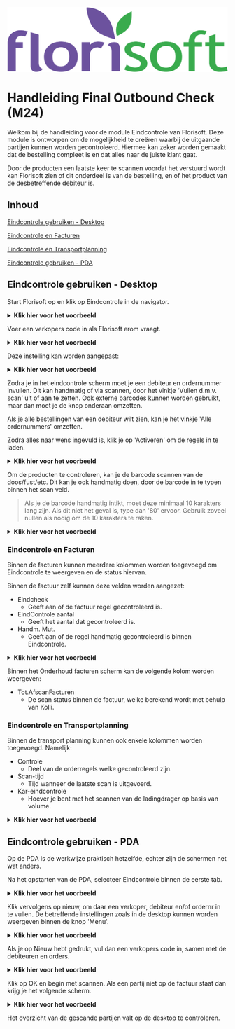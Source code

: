<img src="../../fslogo.png"/>

# Handleiding Final Outbound Check (M24)
Welkom bij de handleiding voor de module Eindcontrole van Florisoft. Deze module is ontworpen om de mogelijkheid te creëren waarbij de uitgaande partijen kunnen worden gecontroleerd. Hiermee kan zeker worden gemaakt dat de bestelling compleet is en dat alles naar de juiste klant gaat.

Door de producten een laatste keer te scannen voordat het verstuurd wordt kan Florisoft zien of dit onderdeel is van de bestelling, en of het product van de desbetreffende debiteur is.


## **Inhoud**

[Eindcontrole gebruiken - Desktop](#eindcontrole-gebruiken---desktop)

[Eindcontrole en Facturen](#eindcontrole-en-facturen)

[Eindcontrole en Transportplanning](#eindcontrole-en-transportplanning)

[Eindcontrole gebruiken - PDA](#eindcontrole-gebruiken---pda)



## Eindcontrole gebruiken - Desktop
Start Florisoft op en klik op Eindcontrole in de navigator.

<details><summary><b>Klik hier voor het voorbeeld</b></summary><img src ='.Manual Final Check/media/image9.png'/></details>


Voer een verkopers code in als Florisoft erom vraagt.

<details><summary><b>Klik hier voor het voorbeeld</b></summary><img src='.Manual Final Check/media/image10.png'/></details>

 Deze instelling kan worden aangepast:

 <details><summary><b>Klik hier voor het voorbeeld</b></summary><img src='.Manual Final Check/media/image23.png'/></details>


Zodra je in het eindcontrole scherm moet je een debiteur en ordernummer invullen. Dit kan handmatig of via scannen, door het vinkje 'Vullen d.m.v. scan' uit of aan te zetten. Ook externe barcodes kunnen worden gebruikt, maar dan moet je de knop onderaan omzetten.

Als je alle bestellingen van een debiteur wilt zien, kan je het vinkje 'Alle ordernummers' omzetten.

Zodra alles naar wens ingevuld is, klik je op 'Activeren' om de regels in te laden.

<details><summary><b>Klik hier voor het voorbeeld</b></summary><img src='.Manual Final Check/media/image11.png'/></details>


Om de producten te controleren, kan je de barcode scannen van de doos/fust/etc. Dit kan je ook handmatig doen, door de barcode in te typen binnen het scan veld.

> Als je de barcode handmatig intikt, moet deze minimaal 10 karakters lang zijn. Als dit niet het geval is, type dan '80' ervoor. Gebruik zoveel nullen als nodig om de 10 karakters te raken.

<details><summary><b>Klik hier voor het voorbeeld</b></summary><img src='.Manual Final Check/media/image12.png'/></details>


### Eindcontrole en Facturen
Binnen de facturen kunnen meerdere kolommen worden toegevoegd om Eindcontrole te weergeven en de status hiervan.

Binnen de factuur zelf kunnen deze velden worden aangezet:
- Eindcheck
    - Geeft aan of de factuur regel gecontroleerd is.
- EindControle aantal
    - Geeft het aantal dat gecontroleerd is.
- Handm. Mut.
    - Geeft aan of de regel handmatig gecontroleerd is binnen Eindcontrole.

<details><summary><b>Klik hier voor het voorbeeld</b></summary><img src='.Manual Final Check/media/image14.png'/></details>

Binnen het Onderhoud facturen scherm kan de volgende kolom worden weergeven:
- Tot.AfscanFacturen
    - De scan status binnen de factuur, welke berekend wordt met behulp van Kolli.

### Eindcontrole en Transportplanning
Binnen de transport planning kunnen ook enkele kolommen worden toegevoegd. Namelijk:
- Controle
    - Deel van de orderregels welke gecontroleerd zijn.
- Scan-tijd
    - Tijd wanneer de laatste scan is uitgevoerd.
- Kar-eindcontrole
    - Hoever je bent met het scannen van de ladingdrager op basis van volume.

<details><summary><b>Klik hier voor het voorbeeld</b></summary><img src='.Manual Final Check/media/image13.png'/></details>

## Eindcontrole gebruiken - PDA

Op de PDA is de werkwijze praktisch hetzelfde, echter zijn de schermen net wat anders.

Na het opstarten van de PDA, selecteer Eindcontrole binnen de eerste tab.

<details><summary><b>Klik hier voor het voorbeeld</b></summary><img src='.Manual Final Check/media/image15.png'/></details>


Klik vervolgens op nieuw, om daar een verkoper, debiteur en/of ordernr in te vullen.
De betreffende instellingen zoals in de desktop kunnen worden weergeven binnen de knop 'Menu'.
<details><summary><b>Klik hier voor het voorbeeld</b></summary><img src='.Manual Final Check/media/image19.png'/></details>

Als je op Nieuw hebt gedrukt, vul dan een verkopers code in, samen met de debiteuren en orders.

<details><summary><b>Klik hier voor het voorbeeld</b></summary><img src='.Manual Final Check/media/image16.png'/></details>

Klik op OK en begin met scannen. Als een partij niet op de factuur staat dan krijg je het volgende scherm.

<details><summary><b>Klik hier voor het voorbeeld</b></summary><img src='.Manual Final Check/media/image17.png'/></details>


Het overzicht van de gescande partijen valt op de desktop te controleren.
